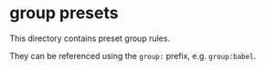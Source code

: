 # group presets

This directory contains preset group rules.

They can be referenced using the `group:` prefix, e.g. `group:babel`.
